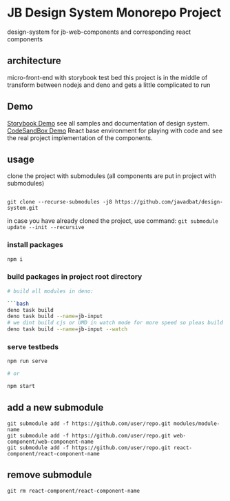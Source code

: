 # JB Design System Monorepo Project

design-system for jb-web-components and corresponding react components

## architecture

micro-front-end with storybook test bed
this project is in the middle of transform between nodejs and deno and gets a little complicated to run

## Demo

[Storybook Demo](https://javadbat.github.io/design-system/?path=/docs/getting-started-introduction--docs) see all samples and documentation of design system.    
[CodeSandBox Demo](https://codesandbox.io/p/sandbox/jb-design-system-3f63dj) React base environment for playing with code and see the real project implementation of the components. 

## usage

clone the project with submodules (all components are put in project with submodules)

```git

git clone --recurse-submodules -j8 https://github.com/javadbat/design-system.git

```

in case you have already cloned the project, use command: `git submodule update --init --recursive`

### install packages

```bash
npm i
```

### build packages in project root directory

```bash
# build all modules in deno:

```bash
deno task build
deno task build --name=jb-input
# we dint build cjs or UMD in watch mode for more speed so pleas build your package without watch mode at least 1 time before publish
deno task build --name=jb-input --watch
```

### serve testbeds

```bash
npm run serve

# or

npm start
```
## add a new submodule

```terminal
git submodule add -f https://github.com/user/repo.git modules/module-name 
git submodule add -f https://github.com/user/repo.git web-component/web-component-name 
git submodule add -f https://github.com/user/repo.git react-component/react-component-name 
```
## remove submodule

```terminal
git rm react-component/react-component-name
```
